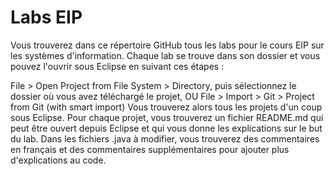 # Labs EIP
Vous trouverez dans ce répertoire GitHub tous les labs pour le cours EIP sur les systèmes d'information. Chaque lab se trouve dans son dossier et vous pouvez l'ouvrir sous Eclipse en suivant ces étapes :

File > Open Project from File System > Directory, puis sélectionnez le dossier où vous avez téléchargé le projet,
OU
File > Import > Git > Project from Git (with smart import)
Vous trouverez alors tous les projets d'un coup sous Eclipse.
Pour chaque projet, vous trouverez un fichier README.md qui peut être ouvert depuis Eclipse et qui vous donne les explications sur le but du lab. Dans les fichiers .java à modifier, vous trouverez des commentaires en français et des commentaires supplémentaires pour ajouter plus d'explications au code.